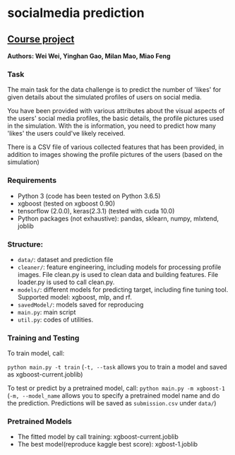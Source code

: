 # socialmedia prediction
## [Course project](https://www.kaggle.com/c/ift6758-a20/overview)
__Authors: Wei Wei, Yinghan Gao, Milan Mao, Miao Feng__

### Task
The main task for the data challenge is to predict the number of 'likes' for given details about the simulated profiles of users on social media.

You have been provided with various attributes about the visual aspects of the users' social media profiles, the basic details, the profile pictures used in the simulation. With the is information, you need to predict how many 'likes' the users could've likely received.

There is a CSV file of various collected features that has been provided, in addition to images showing the profile pictures of the users (based on the simulation)

### Requirements
* Python 3 (code has been tested on Python 3.6.5)
* xgboost (tested on xgboost 0.90)
* tensorflow (2.0.0), keras(2.3.1) (tested with cuda 10.0)
* Python packages (not exhaustive): pandas, sklearn, numpy, mlxtend, joblib 

### Structure:

* ```data/```: dataset and prediction file
* ```cleaner/```: feature engineering, including models for processing profile images. File clean.py is used to clean data and building features. File loader.py is used to call clean.py. 
* ```models/```: different models for predicting target, including fine tuning tool. Supported model: xgboost, mlp, and rf. 
* ```savedModel/```: models saved for reproducing
* ```main.py```: main script
* ```util.py```: codes of utilities.


### Training and Testing
To train model, call:

```python main.py -t train``` (```-t, --task``` allows  you to train a model and saved as xgboost-current.joblib)

To test or predict by a pretrained model, call:
```python main.py -m xgboost-1``` (```-m, --model_name``` allows you to specify a pretrained model name and do the prediction. Predictions will be saved as ```submission.csv``` under ```data/```)

### Pretrained Models

* The fitted model by call training: xgboost-current.joblib
* The best model(reproduce kaggle best score): xgbost-1.joblib
